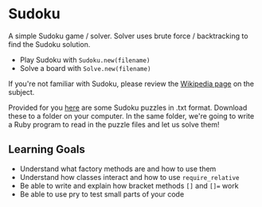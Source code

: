 Sudoku
======

A simple Sudoku game / solver. Solver uses brute force / backtracking to find the Sudoku solution.

- Play Sudoku with `Sudoku.new(filename)`
- Solve a board with `Solve.new(filename)`

If you're not familiar with Sudoku, please review the [Wikipedia page](https://en.wikipedia.org/wiki/Sudoku) on the subject.

Provided for you [here](http://assets.aaonline.io/fullstack/ruby/projects/sudoku/puzzles.zip) are some Sudoku puzzles in .txt format. Download these to a folder on your computer. In the same folder, we're going to write a Ruby program to read in the puzzle files and let us solve them!

Learning Goals
--------------

-   Understand what factory methods are and how to use them
-   Understand how classes interact and how to use `require_relative`
-   Be able to write and explain how bracket methods `[]` and `[]=` work
-   Be able to use pry to test small parts of your code
